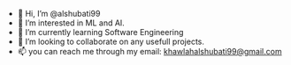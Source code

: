 - 👋 Hi, I’m @alshubati99
- 👀 I’m interested in ML and AI. 
- 🌱 I’m currently learning Software Engineering
- 💞️ I’m looking to collaborate on any usefull projects. 
- 📫 you can reach me through my email: khawlahalshubati99@gmail.com

<!---
alshubati99/alshubati99 is a ✨ special ✨ repository because its `README.md` (this file) appears on your GitHub profile.
You can click the Preview link to take a look at your changes.
--->

